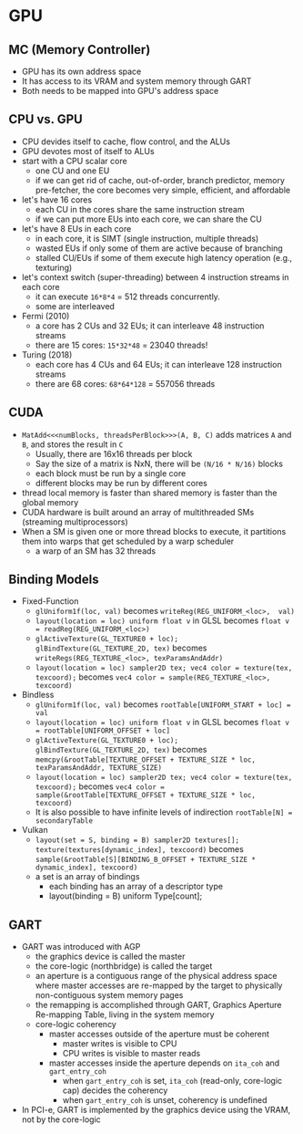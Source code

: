 GPU
===

## MC (Memory Controller)

* GPU has its own address space
* It has access to its VRAM and system memory through GART
* Both needs to be mapped into GPU's address space

## CPU vs. GPU

* CPU devides itself to cache, flow control, and the ALUs
* GPU devotes most of itself to ALUs
* start with a CPU scalar core
  * one CU and one EU
  * if we can get rid of cache, out-of-order, branch predictor, memory
    pre-fetcher, the core becomes very simple, efficient, and affordable
* let's have 16 cores
  * each CU in the cores share the same instruction stream
  * if we can put more EUs into each core, we can share the CU
* let's have 8 EUs in each core
  * in each core, it is SIMT (single instruction, multiple threads)
  * wasted EUs if only some of them are active because of branching
  * stalled CU/EUs if some of them execute high latency operation (e.g.,
    texturing)
* let's context switch (super-threading) between 4 instruction streams in each
  core
  * it can execute `16*8*4` = 512 threads concurrently.
  * some are interleaved
* Fermi (2010)
  * a core has 2 CUs and 32 EUs; it can interleave 48 instruction streams
  * there are 15 cores: `15*32*48` = 23040 threads!
* Turing (2018)
  * each core has 4 CUs and 64 EUs; it can interleave 128 instruction streams
  * there are 68 cores: `68*64*128` = 557056 threads

## CUDA

* `MatAdd<<<numBlocks, threadsPerBlock>>>(A, B, C)` adds matrices `A` and `B`,
  and stores the result in `C`
  * Usually, there are 16x16 threads per block
  * Say the size of a matrix is NxN, there will be `(N/16 * N/16)` blocks
  * each block must be run by a single core
  * different blocks may be run by different cores
* thread local memory is faster than shared memory is faster than the global
  memory
* CUDA hardware is built around an array of multithreaded SMs (streaming
  multiprocessors)
* When a SM is given one or more thread blocks to execute, it partitions them
  into warps that get scheduled by a warp scheduler
  * a warp of an SM has 32 threads

## Binding Models

 - Fixed-Function
   - `glUniform1f(loc, val)` becomes `writeReg(REG_UNIFORM_<loc>,  val)`
   - `layout(location = loc) uniform float v` in GLSL becomes
     `float v = readReg(REG_UNIFORM_<loc>)`
   - `glActiveTexture(GL_TEXTURE0 + loc); glBindTexture(GL_TEXTURE_2D, tex)`
     becomes `writeRegs(REG_TEXTURE_<loc>, texParamsAndAddr)`
   - `layout(location = loc) sampler2D tex; vec4 color = texture(tex, texcoord);`
     becomes `vec4 color = sample(REG_TEXTURE_<loc>, texcoord)`
 - Bindless
   - `glUniform1f(loc, val)` becomes `rootTable[UNIFORM_START + loc] = val`
   - `layout(location = loc) uniform float v` in GLSL becomes
     `float v = rootTable[UNIFORM_OFFSET + loc]`
   - `glActiveTexture(GL_TEXTURE0 + loc); glBindTexture(GL_TEXTURE_2D, tex)`
     becomes `memcpy(&rootTable[TEXTURE_OFFSET + TEXTURE_SIZE * loc,
     texParamsAndAddr, TEXTURE_SIZE)`
   - `layout(location = loc) sampler2D tex; vec4 color = texture(tex, texcoord);`
     becomes `vec4 color = sample(&rootTable[TEXTURE_OFFSET + TEXTURE_SIZE *
     loc, texcoord)`
   - It is also possible to have infinite levels of indirection
     `rootTable[N] = secondaryTable`
 - Vulkan
   - `layout(set = S, binding = B) sampler2D textures[]; texture(textures[dynamic_index], texcoord)`
     becomes `sample(&rootTable[S][BINDING_B_OFFSET + TEXTURE_SIZE * dynamic_index], texcoord)`
   - a set is an array of bindings
     - each binding has an array of a descriptor type
     - layout(binding = B) uniform Type[count];

## GART

- GART was introduced with AGP
  - the graphics device is called the master
  - the core-logic (northbridge) is called the target
  - an aperture is a contiguous range of the physical address space where
    master accesses are re-mapped by the target to physically non-contiguous
    system memory pages
  - the remapping is accomplished through GART, Graphics Aperture Re-mapping
    Table, living in the system memory
  - core-logic coherency
    - master accesses outside of the aperture must be coherent
      - master writes is visible to CPU
      - CPU writes is visible to master reads
    - master accesses inside the aperture depends on `ita_coh` and
      `gart_entry_coh`
      - when `gart_entry_coh` is set, `ita_coh` (read-only, core-logic cap)
      	decides the coherency
      - when `gart_entry_coh` is unset, coherency is undefined
- In PCI-e, GART is implemented by the graphics device using the VRAM, not by
  the core-logic
